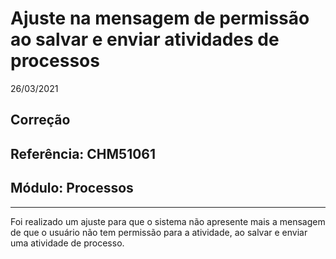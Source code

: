 # Ajuste na mensagem de permissão ao salvar e enviar atividades de processos
26/03/2021
## Correção
## Referência: CHM51061
## Módulo: Processos
***

Foi realizado um ajuste para que o sistema não apresente mais a mensagem de que o usuário não tem permissão para a atividade, ao salvar e enviar uma atividade de processo.
